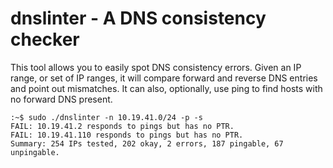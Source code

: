 dnslinter - A DNS consistency checker
=====================================

This tool allows you to easily spot DNS consistency errors.  Given an IP range,
or set of IP ranges, it will compare forward and reverse DNS entries and point
out mismatches.  It can also, optionally, use ping to find hosts with no
forward DNS present.


```
:~$ sudo ./dnslinter -n 10.19.41.0/24 -p -s
FAIL: 10.19.41.2 responds to pings but has no PTR.
FAIL: 10.19.41.110 responds to pings but has no PTR.
Summary: 254 IPs tested, 202 okay, 2 errors, 187 pingable, 67 unpingable.

```
